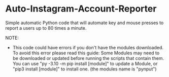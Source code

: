# Auto-Instagram-Account-Reporter
Simple automatic Python code that will automate key and mouse presses to report a users up to 80 times a minute.

NOTE: 
- This code could have errors if you don't have the modules downloaded. To avoid this error please read this guide:
Some Modules may need to be downloaded or updated before running the scripts that contain them. 
You can use "py -3.10 -m pip install [module]" to update a Module, or "pip3 install [module]" to install one. (the modules name is "pynput")
